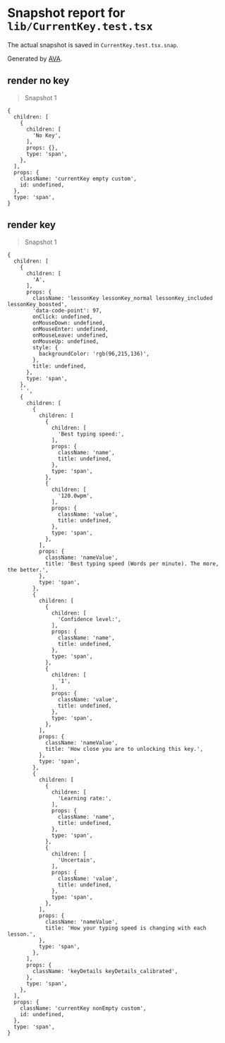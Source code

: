 # Snapshot report for `lib/CurrentKey.test.tsx`

The actual snapshot is saved in `CurrentKey.test.tsx.snap`.

Generated by [AVA](https://avajs.dev).

## render no key

> Snapshot 1

    {
      children: [
        {
          children: [
            'No Key',
          ],
          props: {},
          type: 'span',
        },
      ],
      props: {
        className: 'currentKey empty custom',
        id: undefined,
      },
      type: 'span',
    }

## render key

> Snapshot 1

    {
      children: [
        {
          children: [
            'A',
          ],
          props: {
            className: 'lessonKey lessonKey_normal lessonKey_included lessonKey_boosted',
            'data-code-point': 97,
            onClick: undefined,
            onMouseDown: undefined,
            onMouseEnter: undefined,
            onMouseLeave: undefined,
            onMouseUp: undefined,
            style: {
              backgroundColor: 'rgb(96,215,136)',
            },
            title: undefined,
          },
          type: 'span',
        },
        ' ',
        {
          children: [
            {
              children: [
                {
                  children: [
                    'Best typing speed:',
                  ],
                  props: {
                    className: 'name',
                    title: undefined,
                  },
                  type: 'span',
                },
                {
                  children: [
                    '120.0wpm',
                  ],
                  props: {
                    className: 'value',
                    title: undefined,
                  },
                  type: 'span',
                },
              ],
              props: {
                className: 'nameValue',
                title: 'Best typing speed (Words per minute). The more, the better.',
              },
              type: 'span',
            },
            {
              children: [
                {
                  children: [
                    'Confidence level:',
                  ],
                  props: {
                    className: 'name',
                    title: undefined,
                  },
                  type: 'span',
                },
                {
                  children: [
                    '1',
                  ],
                  props: {
                    className: 'value',
                    title: undefined,
                  },
                  type: 'span',
                },
              ],
              props: {
                className: 'nameValue',
                title: 'How close you are to unlocking this key.',
              },
              type: 'span',
            },
            {
              children: [
                {
                  children: [
                    'Learning rate:',
                  ],
                  props: {
                    className: 'name',
                    title: undefined,
                  },
                  type: 'span',
                },
                {
                  children: [
                    'Uncertain',
                  ],
                  props: {
                    className: 'value',
                    title: undefined,
                  },
                  type: 'span',
                },
              ],
              props: {
                className: 'nameValue',
                title: 'How your typing speed is changing with each lesson.',
              },
              type: 'span',
            },
          ],
          props: {
            className: 'keyDetails keyDetails_calibrated',
          },
          type: 'span',
        },
      ],
      props: {
        className: 'currentKey nonEmpty custom',
        id: undefined,
      },
      type: 'span',
    }

